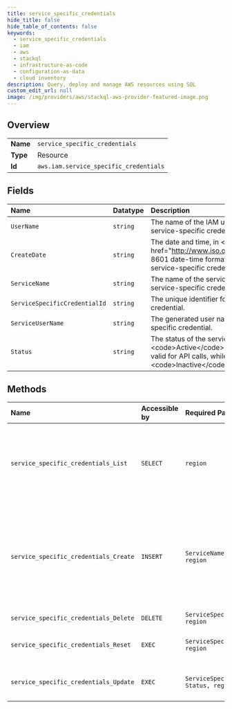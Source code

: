 ```yaml
---
title: service_specific_credentials
hide_title: false
hide_table_of_contents: false
keywords:
  - service_specific_credentials
  - iam
  - aws    
  - stackql
  - infrastructure-as-code
  - configuration-as-data
  - cloud inventory
description: Query, deploy and manage AWS resources using SQL
custom_edit_url: null
image: /img/providers/aws/stackql-aws-provider-featured-image.png
---
```

  
    

## Overview
<table><tbody>
<tr><td><b>Name</b></td><td><code>service_specific_credentials</code></td></tr>
<tr><td><b>Type</b></td><td>Resource</td></tr>
<tr><td><b>Id</b></td><td><code>aws.iam.service_specific_credentials</code></td></tr>
</tbody></table>

## Fields
| Name | Datatype | Description |
|:-----|:---------|:------------|
| `UserName` | `string` | The name of the IAM user associated with the service-specific credential. |
| `CreateDate` | `string` | The date and time, in &lt;a href="http://www.iso.org/iso/iso8601"&gt;ISO 8601 date-time format&lt;/a&gt;, when the service-specific credential were created. |
| `ServiceName` | `string` | The name of the service associated with the service-specific credential. |
| `ServiceSpecificCredentialId` | `string` | The unique identifier for the service-specific credential. |
| `ServiceUserName` | `string` | The generated user name for the service-specific credential. |
| `Status` | `string` | The status of the service-specific credential. &lt;code&gt;Active&lt;/code&gt; means that the key is valid for API calls, while &lt;code&gt;Inactive&lt;/code&gt; means it is not. |
## Methods
| Name | Accessible by | Required Params | Description |
|:-----|:--------------|:----------------|:------------|
| `service_specific_credentials_List` | `SELECT` | `region` | Returns information about the service-specific credentials associated with the specified IAM user. If none exists, the operation returns an empty list. The service-specific credentials returned by this operation are used only for authenticating the IAM user to a specific service. For more information about using service-specific credentials to authenticate to an Amazon Web Services service, see &lt;a href="https://docs.aws.amazon.com/codecommit/latest/userguide/setting-up-gc.html"&gt;Set up service-specific credentials&lt;/a&gt; in the CodeCommit User Guide. |
| `service_specific_credentials_Create` | `INSERT` | `ServiceName, UserName, region` | &lt;p&gt;Generates a set of credentials consisting of a user name and password that can be used to access the service specified in the request. These credentials are generated by IAM, and can be used only for the specified service. &lt;/p&gt; &lt;p&gt;You can have a maximum of two sets of service-specific credentials for each supported service per user.&lt;/p&gt; &lt;p&gt;You can create service-specific credentials for CodeCommit and Amazon Keyspaces (for Apache Cassandra).&lt;/p&gt; &lt;p&gt;You can reset the password to a new service-generated value by calling &lt;a&gt;ResetServiceSpecificCredential&lt;/a&gt;.&lt;/p&gt; &lt;p&gt;For more information about service-specific credentials, see &lt;a href="https://docs.aws.amazon.com/IAM/latest/UserGuide/id_credentials_ssh-keys.html"&gt;Using IAM with CodeCommit: Git credentials, SSH keys, and Amazon Web Services access keys&lt;/a&gt; in the &lt;i&gt;IAM User Guide&lt;/i&gt;.&lt;/p&gt; |
| `service_specific_credentials_Delete` | `DELETE` | `ServiceSpecificCredentialId, region` | Deletes the specified service-specific credential. |
| `service_specific_credentials_Reset` | `EXEC` | `ServiceSpecificCredentialId, region` | Resets the password for a service-specific credential. The new password is Amazon Web Services generated and cryptographically strong. It cannot be configured by the user. Resetting the password immediately invalidates the previous password associated with this user. |
| `service_specific_credentials_Update` | `EXEC` | `ServiceSpecificCredentialId, Status, region` | Sets the status of a service-specific credential to &lt;code&gt;Active&lt;/code&gt; or &lt;code&gt;Inactive&lt;/code&gt;. Service-specific credentials that are inactive cannot be used for authentication to the service. This operation can be used to disable a user's service-specific credential as part of a credential rotation work flow. |
